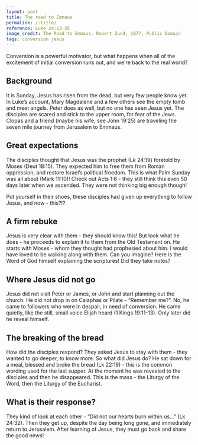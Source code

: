 ```yaml
---
layout: post
title: The road to Emmaus
permalink: /:title/
reference: Luke 24:13-35
image_credit: The Road to Emmaus, Robert Zund, 1877, Public Domain
tags: conversion jesus
---
```

Conversion is a powerful motivator, but what happens when all of the excitement of initial conversion runs out, and we're back to the real world?

## Background

It is Sunday, Jesus has risen from the dead, but very few people know yet. In
Luke’s account, Mary Magdalene and a few others see the empty tomb and meet angels.
Peter does as well, but no one has seen Jesus yet. The disciples are scared and
stick to the upper room, for fear of the Jews. Clopas and a friend (maybe his wife,
see John 19:25) are traveling the seven mile journey from Jerusalem to Emmaus.

## Great expectations

The disciples thought that Jesus was the prophet (Lk 24:19) foretold by Moses (Deut
18:15). They expected him to free them from Roman oppression, and restore Israel’s
political freedom. This is what Palm Sunday was all about (Mark 11:10)! Check out
Acts 1:6 - they still think this even 50 days later when we ascended. They were not
thinking big enough though!

Put yourself in their shoes, these disciples had given up everything to follow
Jesus, and now - this?!?

## A firm rebuke

Jesus is very clear with them - they should know this! But look what he does - he
proceeds to explain it to them from the Old Testament on. He starts with Moses -
whom they thought had prophesied about him. I would have loved to be walking along
with them. Can you imagine? Here is the Word of God himself explaining the
scriptures! Did they take notes?

## Where Jesus did not go

Jesus did not visit Peter or James, or John and start planning out the church. He
did not drop in on Caiaphas or Pilate - “Remember me?”. No, he came to followers
who were in despair, in need of conversion. He came quietly, like the still, small
voice Elijah heard (1 Kings 19:11-13). Only later did he reveal himself.

## The breaking of the bread

How did the disciples respond? They asked Jesus to stay with them - they wanted to
go deeper, to know more. So what did Jesus do? He sat down for a meal, blessed and
broke the bread (Lk 22:19) - this is the common wording used for the last supper.
At the moment he was revealed to the disciples and then he disappeared.  This is
the mass - the Liturgy of the Word, then the Liturgy of the Eucharist.

## What is their response?

They kind of look at each other - “Did not our hearts burn within us…” (Lk 24:32).
Then they get up, despite the day being long gone, and immediately return to
Jerusalem. After learning of Jesus, they must go back and share the good news!

